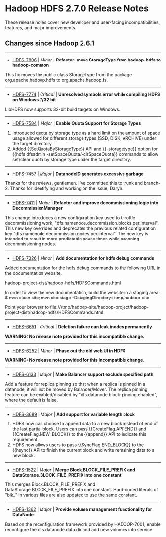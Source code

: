 # Hadoop HDFS 2.7.0 Release Notes

These release notes cover new developer and user-facing incompatibilities, features, and major improvements.

## Changes since Hadoop 2.6.1

---

* [HDFS-7806](https://issues.apache.org/jira/browse/HDFS-7806) | *Minor* | **Refactor: move StorageType from hadoop-hdfs to hadoop-common**

This fix moves the public class StorageType from the package org.apache.hadoop.hdfs to org.apache.hadoop.fs.

---

* [HDFS-7774](https://issues.apache.org/jira/browse/HDFS-7774) | *Critical* | **Unresolved symbols error while compiling HDFS on Windows 7/32 bit**

LibHDFS now supports 32-bit build targets on Windows.

---

* [HDFS-7584](https://issues.apache.org/jira/browse/HDFS-7584) | *Major* | **Enable Quota Support for Storage Types**

1. Introduced quota by storage type as a hard limit on the amount of space usage allowed for different storage types (SSD, DISK, ARCHIVE) under the target directory.
2. Added {{SetQuotaByStorageType}} API and {{-storagetype}} option for  {{hdfs dfsadmin -setSpaceQuota/-clrSpaceQuota}} commands to allow set/clear quota by storage type under the target directory.

---

* [HDFS-7457](https://issues.apache.org/jira/browse/HDFS-7457) | *Major* | **DatanodeID generates excessive garbage**

Thanks for the reviews, gentlemen. I've committed this to trunk and branch-2. Thanks for identifying and working on the issue, Daryn.

---

* [HDFS-7411](https://issues.apache.org/jira/browse/HDFS-7411) | *Major* | **Refactor and improve decommissioning logic into DecommissionManager**

This change introduces a new configuration key used to throttle decommissioning work, "dfs.namenode.decommission.blocks.per.interval". This new key overrides and deprecates the previous related configuration key "dfs.namenode.decommission.nodes.per.interval". The new key is intended to result in more predictable pause times while scanning decommissioning nodes.

---

* [HDFS-7326](https://issues.apache.org/jira/browse/HDFS-7326) | *Minor* | **Add documentation for hdfs debug commands**

Added documentation for the hdfs debug commands to the following URL in the documentation website.

hadoop-project-dist/hadoop-hdfs/HDFSCommands.html

In order to view the new documentation, build the website in a staging area:
$ mvn clean site; mvn site:stage -DstagingDirectory=/tmp/hadoop-site

Point your browser to 
file:///tmp/hadoop-site/hadoop-project/hadoop-project-dist/hadoop-hdfs/HDFSCommands.html

---

* [HDFS-6651](https://issues.apache.org/jira/browse/HDFS-6651) | *Critical* | **Deletion failure can leak inodes permanently**

**WARNING: No release note provided for this incompatible change.**

---

* [HDFS-6252](https://issues.apache.org/jira/browse/HDFS-6252) | *Minor* | **Phase out the old web UI in HDFS**

**WARNING: No release note provided for this incompatible change.**

---

* [HDFS-6133](https://issues.apache.org/jira/browse/HDFS-6133) | *Major* | **Make Balancer support exclude specified path**

Add a feature for replica pinning so that when a replica is pinned in a datanode, it will not be moved by Balancer/Mover.  The replica pinning feature can be enabled/disabled by "dfs.datanode.block-pinning.enabled", where the default is false.

---

* [HDFS-3689](https://issues.apache.org/jira/browse/HDFS-3689) | *Major* | **Add support for variable length block**

1. HDFS now can choose to append data to a new block instead of end of the last partial block. Users can pass {{CreateFlag.APPEND}} and  {{CreateFlag.NEW\_BLOCK}} to the {{append}} API to indicate this requirement.
2. HDFS now allows users to pass {{SyncFlag.END\_BLOCK}} to the {{hsync}} API to finish the current block and write remaining data to a new block.

---

* [HDFS-1522](https://issues.apache.org/jira/browse/HDFS-1522) | *Major* | **Merge Block.BLOCK\_FILE\_PREFIX and DataStorage.BLOCK\_FILE\_PREFIX into one constant**

This merges Block.BLOCK\_FILE\_PREFIX and DataStorage.BLOCK\_FILE\_PREFIX into one constant. Hard-coded
literals of "blk\_" in various files are also updated to use the same constant.

---

* [HDFS-1362](https://issues.apache.org/jira/browse/HDFS-1362) | *Major* | **Provide volume management functionality for DataNode**

Based on the reconfiguration framework provided by HADOOP-7001, enable reconfigure the dfs.datanode.data.dir and add new volumes into service.



